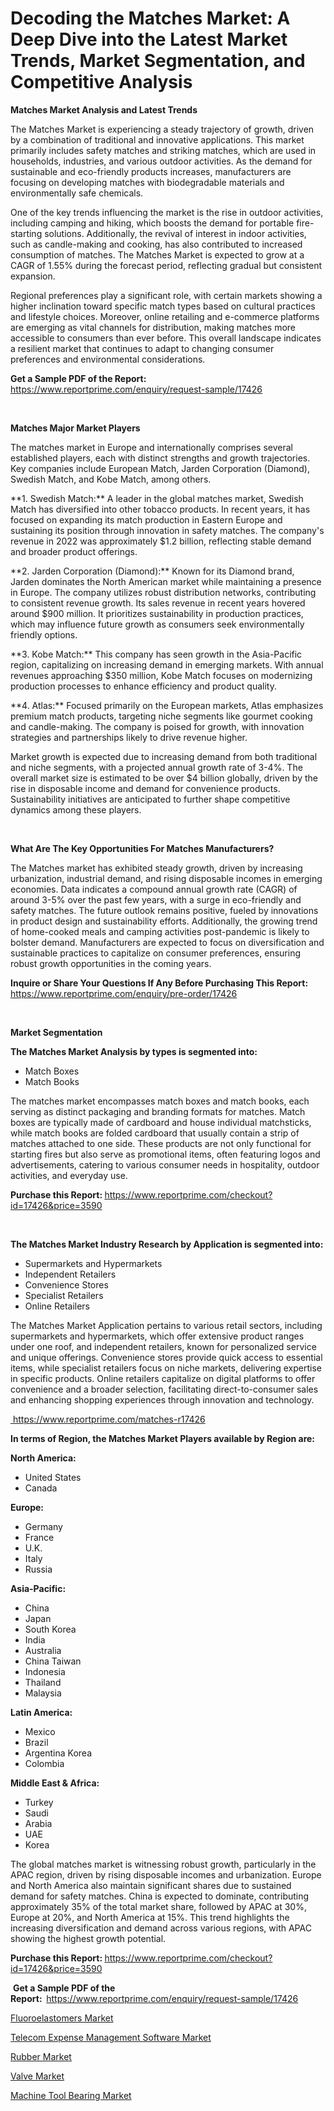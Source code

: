 <p><h1>Decoding the Matches Market: A Deep Dive into the Latest Market Trends, Market Segmentation, and Competitive Analysis</h1></p><p><strong>Matches Market Analysis and Latest Trends</strong></p>
<p><p>The Matches Market is experiencing a steady trajectory of growth, driven by a combination of traditional and innovative applications. This market primarily includes safety matches and striking matches, which are used in households, industries, and various outdoor activities. As the demand for sustainable and eco-friendly products increases, manufacturers are focusing on developing matches with biodegradable materials and environmentally safe chemicals. </p><p>One of the key trends influencing the market is the rise in outdoor activities, including camping and hiking, which boosts the demand for portable fire-starting solutions. Additionally, the revival of interest in indoor activities, such as candle-making and cooking, has also contributed to increased consumption of matches. The Matches Market is expected to grow at a CAGR of 1.55% during the forecast period, reflecting gradual but consistent expansion.</p><p>Regional preferences play a significant role, with certain markets showing a higher inclination toward specific match types based on cultural practices and lifestyle choices. Moreover, online retailing and e-commerce platforms are emerging as vital channels for distribution, making matches more accessible to consumers than ever before. This overall landscape indicates a resilient market that continues to adapt to changing consumer preferences and environmental considerations.</p></p>
<p><strong>Get a Sample PDF of the Report:&nbsp;</strong> <a href="https://www.reportprime.com/enquiry/request-sample/17426?utm_campaign=10&utm_medium=2&utm_source=Github&utm_content=ia&utm_term=19112024&utm_id=matches">https://www.reportprime.com/enquiry/request-sample/17426</a></p>
<p>&nbsp;</p>
<p><strong>Matches Major Market Players</strong></p>
<p><p>The matches market in Europe and internationally comprises several established players, each with distinct strengths and growth trajectories. Key companies include European Match, Jarden Corporation (Diamond), Swedish Match, and Kobe Match, among others.</p><p>**1. Swedish Match:** A leader in the global matches market, Swedish Match has diversified into other tobacco products. In recent years, it has focused on expanding its match production in Eastern Europe and sustaining its position through innovation in safety matches. The company's revenue in 2022 was approximately $1.2 billion, reflecting stable demand and broader product offerings.</p><p>**2. Jarden Corporation (Diamond):** Known for its Diamond brand, Jarden dominates the North American market while maintaining a presence in Europe. The company utilizes robust distribution networks, contributing to consistent revenue growth. Its sales revenue in recent years hovered around $900 million. It prioritizes sustainability in production practices, which may influence future growth as consumers seek environmentally friendly options.</p><p>**3. Kobe Match:** This company has seen growth in the Asia-Pacific region, capitalizing on increasing demand in emerging markets. With annual revenues approaching $350 million, Kobe Match focuses on modernizing production processes to enhance efficiency and product quality.</p><p>**4. Atlas:** Focused primarily on the European markets, Atlas emphasizes premium match products, targeting niche segments like gourmet cooking and candle-making. The company is poised for growth, with innovation strategies and partnerships likely to drive revenue higher.</p><p>Market growth is expected due to increasing demand from both traditional and niche segments, with a projected annual growth rate of 3-4%. The overall market size is estimated to be over $4 billion globally, driven by the rise in disposable income and demand for convenience products. Sustainability initiatives are anticipated to further shape competitive dynamics among these players.</p></p>
<p>&nbsp;</p>
<p><strong>What Are The Key Opportunities For Matches Manufacturers?</strong></p>
<p><p>The Matches market has exhibited steady growth, driven by increasing urbanization, industrial demand, and rising disposable incomes in emerging economies. Data indicates a compound annual growth rate (CAGR) of around 3-5% over the past few years, with a surge in eco-friendly and safety matches. The future outlook remains positive, fueled by innovations in product design and sustainability efforts. Additionally, the growing trend of home-cooked meals and camping activities post-pandemic is likely to bolster demand. Manufacturers are expected to focus on diversification and sustainable practices to capitalize on consumer preferences, ensuring robust growth opportunities in the coming years.</p></p>
<p><strong>Inquire or Share Your Questions If Any Before Purchasing This Report:</strong> <a href="https://www.reportprime.com/enquiry/pre-order/17426?utm_campaign=10&utm_medium=2&utm_source=Github&utm_content=ia&utm_term=19112024&utm_id=matches">https://www.reportprime.com/enquiry/pre-order/17426</a></p>
<p>&nbsp;</p>
<p><strong>Market Segmentation</strong></p>
<p><strong>The Matches Market Analysis by types is segmented into:</strong></p>
<p><ul><li>Match Boxes</li><li>Match Books</li></ul></p>
<p><p>The matches market encompasses match boxes and match books, each serving as distinct packaging and branding formats for matches. Match boxes are typically made of cardboard and house individual matchsticks, while match books are folded cardboard that usually contain a strip of matches attached to one side. These products are not only functional for starting fires but also serve as promotional items, often featuring logos and advertisements, catering to various consumer needs in hospitality, outdoor activities, and everyday use.</p></p>
<p><strong>Purchase this Report:&nbsp;</strong><a href="https://www.reportprime.com/checkout?id=17426&price=3590&utm_campaign=10&utm_medium=2&utm_source=Github&utm_content=ia&utm_term=19112024&utm_id=matches">https://www.reportprime.com/checkout?id=17426&price=3590</a></p>
<p>&nbsp;</p>
<p><strong>The Matches Market Industry Research by Application is segmented into:</strong></p>
<p><ul><li>Supermarkets and Hypermarkets</li><li>Independent Retailers</li><li>Convenience Stores</li><li>Specialist Retailers</li><li>Online Retailers</li></ul></p>
<p><p>The Matches Market Application pertains to various retail sectors, including supermarkets and hypermarkets, which offer extensive product ranges under one roof, and independent retailers, known for personalized service and unique offerings. Convenience stores provide quick access to essential items, while specialist retailers focus on niche markets, delivering expertise in specific products. Online retailers capitalize on digital platforms to offer convenience and a broader selection, facilitating direct-to-consumer sales and enhancing shopping experiences through innovation and technology.</p></p>
<p><a href="https://www.reportprime.com/matches-r17426?utm_campaign=10&utm_medium=2&utm_source=Github&utm_content=ia&utm_term=19112024&utm_id=matches">&nbsp;https://www.reportprime.com/matches-r17426</a></p>
<p><strong>In terms of Region, the Matches Market Players available by Region are:</strong></p>
<p>
    <p> <strong> North America: </strong>
        <ul>
            <li>United States</li>
            <li>Canada</li>
        </ul>
        </p> 
    <p> <strong> Europe: </strong>
        <ul>
            <li>Germany</li>
            <li>France</li>
            <li>U.K.</li>
            <li>Italy</li>
            <li>Russia</li>
        </ul>
        </p> 
    <p> <strong> Asia-Pacific: </strong>
        <ul>
            <li>China</li>
            <li>Japan</li>
            <li>South Korea</li>
            <li>India</li>
            <li>Australia</li>
            <li>China Taiwan</li>
            <li>Indonesia</li>
            <li>Thailand</li>
            <li>Malaysia</li>
        </ul>
        </p> 
    <p> <strong> Latin America: </strong>
        <ul>
            <li>Mexico</li>
            <li>Brazil</li>
            <li>Argentina Korea</li>
            <li>Colombia</li>
        </ul>
        </p> 
    <p> <strong> Middle East & Africa: </strong>
        <ul>
            <li>Turkey</li>
            <li>Saudi</li>
            <li>Arabia</li>
            <li>UAE</li>
            <li>Korea</li>
        </ul>
    </p>
    </p>
<p><p>The global matches market is witnessing robust growth, particularly in the APAC region, driven by rising disposable incomes and urbanization. Europe and North America also maintain significant shares due to sustained demand for safety matches. China is expected to dominate, contributing approximately 35% of the total market share, followed by APAC at 30%, Europe at 20%, and North America at 15%. This trend highlights the increasing diversification and demand across various regions, with APAC showing the highest growth potential.</p></p>
<p><strong>Purchase this Report: </strong><a href="https://www.reportprime.com/checkout?id=17426&price=3590&utm_campaign=10&utm_medium=2&utm_source=Github&utm_content=ia&utm_term=19112024&utm_id=matches">https://www.reportprime.com/checkout?id=17426&price=3590</a></p>
<p>&nbsp;<strong>Get a Sample PDF of the Report:&nbsp;&nbsp;</strong><a href="https://www.reportprime.com/enquiry/request-sample/17426?utm_campaign=10&utm_medium=2&utm_source=Github&utm_content=ia&utm_term=19112024&utm_id=matches">https://www.reportprime.com/enquiry/request-sample/17426</a></p>
<p><strong></strong></p>
<p><p><a href="https://github.com/BryceTownsendr/Market-Research-Report-List-7/blob/main/fluoroelastomers-market.md?utm_campaign=10&utm_medium=2&utm_source=Github&utm_content=ia&utm_term=19112024&utm_id=matches">Fluoroelastomers Market</a></p><p><a href="https://issuu.com/reportprime-2/docs/telecom-expense-management-software_cce29c7f2f152c?utm_campaign=10&utm_medium=2&utm_source=Github&utm_content=ia&utm_term=19112024&utm_id=matches">Telecom Expense Management Software Market</a></p><p><a href="https://github.com/mahnoor2003/Market-Research-Report-List-6/blob/main/rubber-market.md?utm_campaign=10&utm_medium=2&utm_source=Github&utm_content=ia&utm_term=19112024&utm_id=matches">Rubber Market</a></p><p><a href="https://issuu.com/reportprime-2/docs/valve-market-size-2030.pptx_7199d4816c3311?utm_campaign=10&utm_medium=2&utm_source=Github&utm_content=ia&utm_term=19112024&utm_id=matches">Valve Market</a></p><p><a href="https://www.linkedin.com/pulse/machine-tool-bearing-market-report-product-type-end-use-application-4vsne?utm_campaign=10&utm_medium=2&utm_source=Github&utm_content=ia&utm_term=19112024&utm_id=matches">Machine Tool Bearing Market</a></p></p>